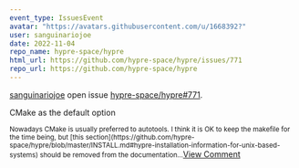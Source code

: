 ```yaml
---
event_type: IssuesEvent
avatar: "https://avatars.githubusercontent.com/u/1668392?"
user: sanguinariojoe
date: 2022-11-04
repo_name: hypre-space/hypre
html_url: https://github.com/hypre-space/hypre/issues/771
repo_url: https://github.com/hypre-space/hypre
---
```


<a href='https://github.com/sanguinariojoe' target='_blank'>sanguinariojoe</a> open issue <a href='https://github.com/hypre-space/hypre/issues/771' target='_blank'>hypre-space/hypre#771</a>.

<p>CMake as the default option</p><small>Nowadays CMake is usually preferred to autotools. I think it is OK to keep the makefile for the time being, but [this section](https://github.com/hypre-space/hypre/blob/master/INSTALL.md#hypre-installation-information-for-unix-based-systems) should be removed from the documentation...</small><a href='https://github.com/hypre-space/hypre/issues/771' target='_blank'>View Comment</a>